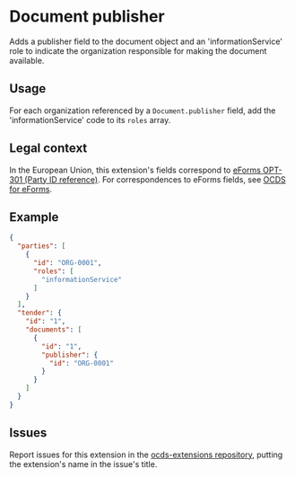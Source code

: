 # Document publisher

Adds a publisher field to the document object and an 'informationService' role to indicate the organization responsible for making the document available.

## Usage

For each organization referenced by a `Document.publisher` field, add the 'informationService' code to its `roles` array.

## Legal context

In the European Union, this extension's fields correspond to [eForms OPT-301 (Party ID reference)](https://docs.ted.europa.eu/eforms/latest/reference/business-terms/). For correspondences to eForms fields, see [OCDS for eForms](https://standard.open-contracting.org/profiles/eforms/latest/).

## Example

```json
{
  "parties": [
    {
      "id": "ORG-0001",
      "roles": [
        "informationService"
      ]
    }
  ],
  "tender": {
    "id": "1",
    "documents": [
      {
        "id": "1",
        "publisher": {
          "id": "ORG-0001"
        }
      }
    ]
  }
}
```

## Issues

Report issues for this extension in the [ocds-extensions repository](https://github.com/open-contracting/ocds-extensions/issues), putting the extension's name in the issue's title.
